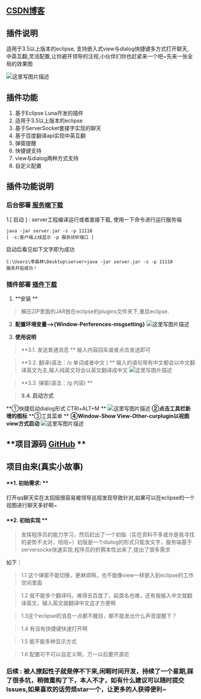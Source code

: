 ## **[CSDN博客](http://blog.csdn.net/qqqqq210/article/details/53538144)**
## **插件说明**
适用于3.5以上版本的eclipse, 支持嵌入式view与dialog快捷键多方式打开聊天, 中英互翻,灵活配置,让你避开领导的注视,小伙伴们你也赶紧来一个吧~先来一张全局的效果图

![这里写图片描述](http://img.blog.csdn.net/20161209141040363?watermark/2/text/aHR0cDovL2Jsb2cuY3Nkbi5uZXQvcXFxcXEyMTA=/font/5a6L5L2T/fontsize/400/fill/I0JBQkFCMA==/dissolve/70/gravity/SouthEast)

## **插件功能**
1. 基于Eclipse Luna开发的插件  
2. 适用于3.5以上版本的eclipse
3. 基于ServerSocket套接字实现的聊天
4. 基于百度翻译api实现中英互翻
5. 弹窗提醒
6. 快捷键支持
7. view与dialog两种方式支持
8. 自定义配置

## **插件功能说明**


### **后台部署**   [服务端下载](http://download.csdn.net/detail/qqqqq210/9706599)
1.[ 启动 ] : server工程编译运行或者直接下载,
使用一下命令进行运行服务端
```
java -jar server.jar -s -p 11118
[ -s:客户端上线显示 -p 服务侦听端口 ]
```
启动后看见如下文字即为成功
```
C:\Users\李森林\Desktop\server>java -jar server.jar -s -p 11118
服务开启成功！

```
### **插件部署**  [插件下载](http://download.csdn.net/detail/qqqqq210/9706610)
1. **安装 **
> 解压ZIP里面的JAR放在eclipse的plugins文件夹下,重启eclipse.

2. **配置环境变量-->{Window-Perferences-msgsetting}**
![这里写图片描述](http://img.blog.csdn.net/20161209140007834?watermark/2/text/aHR0cDovL2Jsb2cuY3Nkbi5uZXQvcXFxcXEyMTA=/font/5a6L5L2T/fontsize/400/fill/I0JBQkFCMA==/dissolve/70/gravity/SouthEast)

3.  **使用说明**

>**3.1. 发送普通消息  **
   输入内容回车或者点击发送即可  
   
>**3.2. 翻译(语法：/s 单词或者中文 )  **
输入的语句带有中文都会以中文翻译英文为主,输入纯英文将会以英文翻译成中文
![这里写图片描述](http://img.blog.csdn.net/20161209141245319?watermark/2/text/aHR0cDovL2Jsb2cuY3Nkbi5uZXQvcXFxcXEyMTA=/font/5a6L5L2T/fontsize/400/fill/I0JBQkFCMA==/dissolve/70/gravity/SouthEast)  

>**3.3.  弹窗(语法：/g 内容)  **

>**3.4.  启动方式**
>
**①快捷启动dialog形式 CTRl+ALT+M **
![这里写图片描述](http://img.blog.csdn.net/20161209140814634?watermark/2/text/aHR0cDovL2Jsb2cuY3Nkbi5uZXQvcXFxcXEyMTA=/font/5a6L5L2T/fontsize/400/fill/I0JBQkFCMA==/dissolve/70/gravity/SouthEast)
**②点击工具栏新增的图标**
**③工具菜单  **
**④Window-Show View-Other-curplugin以视图view方式启动**
![这里写图片描述](http://img.blog.csdn.net/20161209140848969?watermark/2/text/aHR0cDovL2Jsb2cuY3Nkbi5uZXQvcXFxcXEyMTA=/font/5a6L5L2T/fontsize/400/fill/I0JBQkFCMA==/dissolve/70/gravity/SouthEast)


## **项目源码 [GitHub](https://github.com/27786653/ImContent) **
## **项目由来(真实小故事)**
#### **1. 初始需求:  **
打开qq聊天实在太招摇很容易被领导巡视发现导致针对,如果可以在eclipse的一个视图进行聊天多好啊~ 

#### **2. 初始实现 **
>发挥程序员的能力学习，然后赶出了一个初版（实在资料不多或许是我寻找的姿势不太对，哈哈~）初版是一个dialog的形式只能发文字，服务端基于serversocke快速实现,程序员的折腾本性出来了,提出了很多需求  

如下：  
>1.1 这个弹窗不能切换，更麻烦啊，也不能像view一样嵌入到eclipse的工作空间里面

> 1.2 就不能多个翻译吗，难得去百度了，起类名也难，还有我输入中文就翻译英文，输入英文就翻译中文这才方便啊  

> 1.3这个eclipse的消息一点都不醒目，都不能发出什么声音提醒下？  

>1.4 有没有快捷键快速打开啊  

>1.5 能不能多种显示方式  

>1.6 配置可不可以自定义啊，万一以后要开源尼 

### **后续 :** 被人撩起性子就是停不下来,闲暇时间开发，持续了一个星期,踩了很多坑，稍微重构了下，本人不才，如有什么建议可以随时提交lssues,如果喜欢的话劳烦star一个，让更多的人获得便利~

